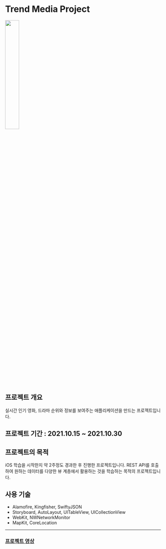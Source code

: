 # Trend Media Project
<img width="30%" src="https://user-images.githubusercontent.com/79244795/157853607-b4762614-8e44-43be-9038-252dc7920014.jpeg">   


## 프로젝트 개요
실시간 인기 영화, 드라마 순위와 정보를 보여주는 애플리케이션을 만드는 프로젝트입니다.

## 프로젝트 기간 : 2021.10.15 ~ 2021.10.30

## 프로젝트의 목적
iOS 학습을 시작한지 약 2주정도 경과한 후 진행한 프로젝트입니다. REST API를 호출하여 원하는 데이터를 다양한 뷰 계층에서 활용하는 것을 학습하는 목적의 프로젝트입니다.

## 사용 기술
* Alamofire, Kingfisher, SwiftyJSON
* Storyboard, AutoLayout, UITableView, UICollectionView
* WebKit, NWNetworkMonitor
* MapKit, CoreLocation

---
### [프로젝트 영상](https://github.com/SehunKang/-SeSAC-TrendMediaProject/issues/1)
